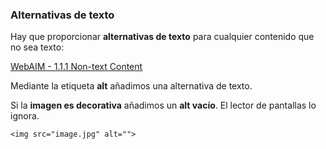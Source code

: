 ### Alternativas de texto

Hay que proporcionar __alternativas de texto__ para cualquier contenido que no sea texto:

[WebAIM - 1.1.1 Non-text Content](https://webaim.org/standards/wcag/checklist#g1.1)

Mediante la etiqueta __alt__ añadimos una alternativa de texto.

Si la __imagen es decorativa__ añadimos un __alt vacío__. El lector de pantallas lo ignora.

```
<img src="image.jpg" alt="">
```